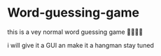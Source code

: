 # Word-guessing-game
this is a vey normal word guessing game 🗿🗿🗿🗿

i will give it a GUI an make it a hangman
stay tuned

